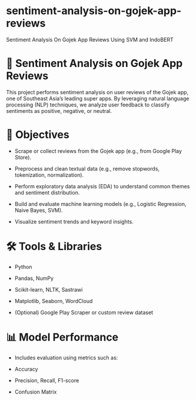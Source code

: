 # sentiment-analysis-on-gojek-app-reviews
Sentiment Analysis On Gojek App Reviews Using SVM and IndoBERT

# 📱 Sentiment Analysis on Gojek App Reviews
This project performs sentiment analysis on user reviews of the Gojek app, one of Southeast Asia’s leading super apps. By leveraging natural language processing (NLP) techniques, we analyze user feedback to classify sentiments as positive, negative, or neutral.

# 🚀 Objectives
- Scrape or collect reviews from the Gojek app (e.g., from Google Play Store).

- Preprocess and clean textual data (e.g., remove stopwords, tokenization, normalization).

- Perform exploratory data analysis (EDA) to understand common themes and sentiment distribution.

- Build and evaluate machine learning models (e.g., Logistic Regression, Naive Bayes, SVM).

- Visualize sentiment trends and keyword insights.

# 🛠️ Tools & Libraries
- Python

- Pandas, NumPy

- Scikit-learn, NLTK, Sastrawi

- Matplotlib, Seaborn, WordCloud

- (Optional) Google Play Scraper or custom review dataset

# 📊 Model Performance
- Includes evaluation using metrics such as:

- Accuracy

- Precision, Recall, F1-score

- Confusion Matrix
